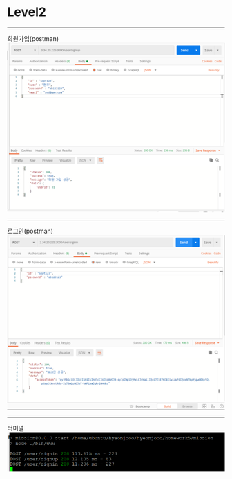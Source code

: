 # **Level2**
- - -
회원가입(postman)
![title](https://github.com/our-sopt-server-team7/hyeonjooo/blob/master/homework5/img/signup.png)

- - -
로그인(postman)
![title](https://github.com/our-sopt-server-team7/hyeonjooo/blob/master/homework5/img/signin.png)

- - -
터미널
![title](https://github.com/our-sopt-server-team7/hyeonjooo/blob/master/homework5/img/user_ubuntu.png)